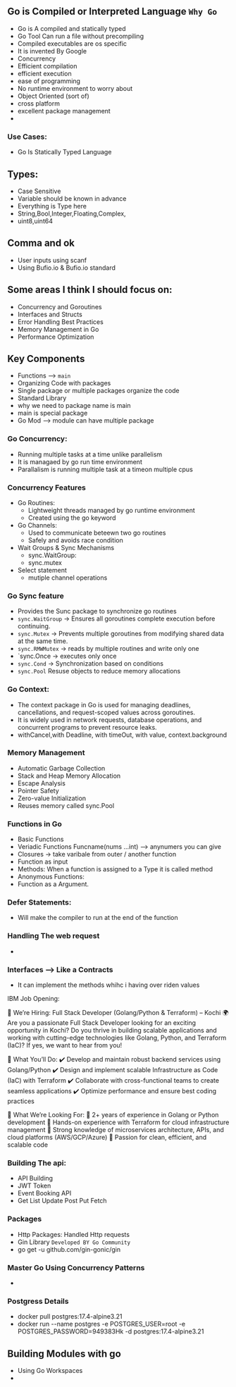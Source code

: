 ## Go is Compiled or Interpreted  Language `Why Go`
- Go is A compiled and statically typed
- Go Tool Can run a file without precompiling
- Compiled executables are os specific
- It is invented By Google
- Concurrency
- Efficient compilation
- efficient execution
- ease of programming
- No runtime environment to worry about
- Object Oriented (sort of)
- cross platform
- excellent package management
- 

### Use Cases:
- Go Is Statically Typed Language

## Types:
- Case Sensitive
- Variable should be known in advance
- Everything is Type here
- String,Bool,Integer,Floating,Complex,
- uint8,uint64

## Comma and ok
- User inputs using scanf
- Using Bufio.io & Bufio.io standard

## Some areas I think I should focus on:

- Concurrency and Goroutines
- Interfaces and Structs
- Error Handling Best Practices
- Memory Management in Go
- Performance Optimization

## Key Components
- Functions --> `main`
- Organizing Code with packages
- Single package or multiple packages organize the code
- Standard Library
- why we need to package name is main
- main is special package 
- Go Mod --> module can have multiple package

### Go Concurrency:
- Running multiple tasks at a time unlike parallelism 
- It is managaed by go run time environment
- Parallalism is running multiple task at a timeon multiple cpus

### Concurrency Features
- Go Routines: 
  - Lightweight threads managed by go runtime environment
  - Created using the go keyword
- Go Channels:
  - Used to communicate beteewn two go routines
  - Safely and avoids race condition
- Wait Groups & Sync Mechanisms
  - sync.WaitGroup:
  - sync.mutex
- Select statement
  - mutiple channel operations

### Go Sync feature
- Provides the Sunc package to synchronize go routines
- `sync.WaitGroup` → Ensures all goroutines complete execution before continuing.
- `sync.Mutex` → Prevents multiple goroutines from modifying shared data at the same time.
- `sync.RMWMutex` -> reads by multiple routines and write only one
- `sync.Once -> executes only once
- `sync.Cond` -> Synchronization based on conditions
- `sync.Pool` Resuse objects to reduce memory allocations

### Go Context:
- The context package in Go is used for managing deadlines, cancellations, and request-scoped values across goroutines. 
- It is widely used in network requests, database operations, and concurrent programs to prevent resource leaks.
- withCancel,with Deadline, with timeOut, with value, context.background

### Memory Management
- Automatic Garbage Collection
- Stack and Heap Memory Allocation
- Escape Analysis
- Pointer Safety
- Zero-value Initialization
- Reuses memory called sync.Pool

### Functions in Go 
- Basic Functions
- Veriadic Functions Funcname(nums ...int) --> anynumers you can give
- Closures -> take varibale from outer / another function
- Function as input
- Methods: When a function is assigned to a Type it is called method 
- Anonymous Functions: 
- Function as a Argument.

### Defer Statements:
- Will make the compiler to run at the end of the function

### Handling The web request
- 
### Interfaces --> Like a Contracts 
- It can implement the methods whihc i having over riden values

IBM Job Opening:

🚀 We’re Hiring: Full Stack Developer (Golang/Python & Terraform) – Kochi 🌍
Are you a passionate Full Stack Developer looking for an exciting opportunity in Kochi? Do you thrive in building scalable applications and working with cutting-edge technologies like Golang, Python, and Terraform (IaC)? If yes, we want to hear from you!

🔹 What You’ll Do:
✔️ Develop and maintain robust backend services using Golang/Python
 ✔️ Design and implement scalable Infrastructure as Code (IaC) with Terraform
 ✔️ Collaborate with cross-functional teams to create seamless applications
 ✔️ Optimize performance and ensure best coding practices

🔹 What We’re Looking For:
🔹 2+ years of experience in Golang or Python development
 🔹 Hands-on experience with Terraform for cloud infrastructure management
 🔹 Strong knowledge of microservices architecture, APIs, and cloud platforms (AWS/GCP/Azure)
 🔹 Passion for clean, efficient, and scalable code


 ### Building The api:
 - API Building 
 - JWT Token
 - Event Booking API
 - Get List Update Post Put Fetch

### Packages
- Http Packages: Handled Http requests
- Gin Library `Developed BY Go Community`
- go get -u github.com/gin-gonic/gin

### Master Go Using Concurrency Patterns
- 

### Postgress Details 

- docker pull postgres:17.4-alpine3.21
- docker run --name postgres -e POSTGRES_USER=root -e POSTGRES_PASSWORD=949383Hk -d postgres:17.4-alpine3.21

## Building Modules with go
- Using Go Workspaces
- 